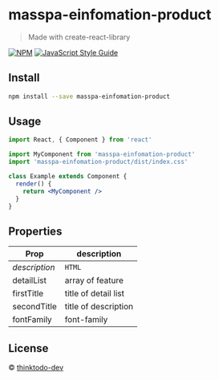 # masspa-einfomation-product

> Made with create-react-library

[![NPM](https://img.shields.io/npm/v/masspa-einfomation-product.svg)](https://www.npmjs.com/package/masspa-einfomation-product) [![JavaScript Style Guide](https://img.shields.io/badge/code_style-standard-brightgreen.svg)](https://standardjs.com)

## Install

```bash
npm install --save masspa-einfomation-product
```

## Usage

```jsx
import React, { Component } from 'react'

import MyComponent from 'masspa-einfomation-product'
import 'masspa-einfomation-product/dist/index.css'

class Example extends Component {
  render() {
    return <MyComponent />
  }
}
```

## Properties

Prop | description 
--- | --- 
*description* | `HTML` 
detailList | array of feature
firstTitle | title of detail list   
secondTitle | title of description   
fontFamily | font-family 

  



## License

 © [thinktodo-dev](https://github.com/thinktodo-dev)
